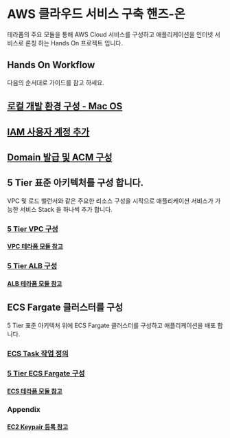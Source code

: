 # AWS 클라우드 서비스 구축 핸즈-온 
테라폼의 주요 모듈을 통해 AWS Cloud 서비스를 구성하고 애플리케이션을 인터넷 서비스로 론칭 하는 Hands On 프로젝트 입니다.

## Hands On Workflow
다음의 순서대로 가이드를 참고 하세요.

## [로컬 개발 환경 구성 - Mac OS](./docs/setup-macos.md)


## [IAM 사용자 계정 추가](./docs/aws-iam.md)

## [Domain 발급 및 ACM 구성](./docs/aws-acm.md)

## 5 Tier 표준 아키텍처를 구성 합니다.
VPC 및 로드 밸런서와 같은 주요한 리소스 구성을 시작으로 애플리케이션 서비스가 가능한 서비스 Stack 을 하나씩 추가 합니다. 

### [5 Tier VPC 구성](waf-templates/5-tier-vpc-waf/handson-vpc.md)  

#### [VPC 테라폼 모듈 참고](./docs/tfmodule-aws-vpc.md)

### [5 Tier ALB 구성](waf-templates/5-tier-vpc-waf/handson-alb.md)  

#### [ALB 테라폼 모듈 참고](./docs/tfmodule-aws-alb.md)


## ECS Fargate 클러스터를 구성
5 Tier 표준 아키텍처 위에 ECS Fargate 클러스터를 구성하고 애플리케이션을 배포 합니다.

### [ECS Task 작업 정의](waf-templates/5-tier-vpc-waf/handson-ecs-tasks.md)

### [5 Tier ECS Fargate 구성](waf-templates/5-tier-vpc-waf/handson-ecs-fargate.md)

#### [ECS 테라폼 모듈 참고](./docs/tfmodule-aws-ecs.md)


### Appendix

#### [EC2 Keypair 등록 참고](./docs/aws-keypair.md)